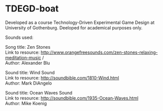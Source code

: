 # TDEGD-boat
Developed as a course Technology-Driven Experimental Game Design at University of Gothenburg. Deeloped for academical purposes only.

Sounds used:

Song title: Zen Stones <br />
Link to resource: http://www.orangefreesounds.com/zen-stones-relaxing-meditation-music /<br />
Author: Alexander Blu <br />

Sound title: Wind Sound <br />
Link to resource: http://soundbible.com/1810-Wind.html <br />
Author: Mark DiAngelo <br />

Sound title: Ocean Waves Sound <br />
Link to resource: http://soundbible.com/1935-Ocean-Waves.html <br />
Author: Mike Koenig <br />
